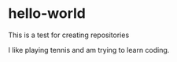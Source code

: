 # hello-world
This is a test for creating repositories

I like playing tennis and am trying to learn coding.
